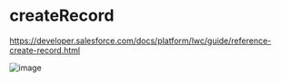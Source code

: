 # createRecord

https://developer.salesforce.com/docs/platform/lwc/guide/reference-create-record.html

![image](https://github.com/user-attachments/assets/4ca4646e-d5d0-4138-a8d4-41fa87b37e98)



